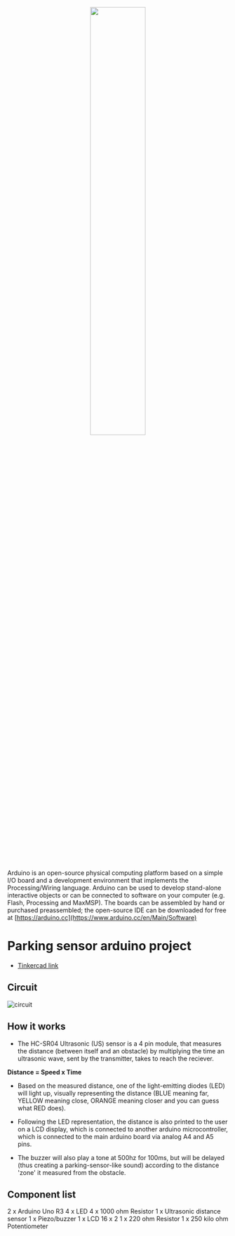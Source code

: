 <p align="center">
	<img src="http://content.arduino.cc/brand/arduino-color.svg" width="50%" />
</p>

Arduino is an open-source physical computing platform based on a simple I/O
board and a development environment that implements the Processing/Wiring
language. Arduino can be used to develop stand-alone interactive objects or
can be connected to software on your computer (e.g. Flash, Processing and MaxMSP).
The boards can be assembled by hand or purchased preassembled; the open-source
IDE can be downloaded for free at [https://arduino.cc](https://www.arduino.cc/en/Main/Software)


# Parking sensor arduino project


- [Tinkercad link](https://www.tinkercad.com/embed/dj0SsiJUyb4?editbtn=1)


## Circuit 

![circuit](https://i.postimg.cc/wTLS3NQK/circuit.png)

## How it works

- The HC-SR04 Ultrasonic (US) sensor is a 4 pin module, that measures the distance (between itself and an obstacle) by multiplying the time an ultrasonic wave, sent by the transmitter, takes to reach the reciever.

**Distance = Speed x Time**

- Based on the measured distance, one of the light-emitting diodes (LED) will light up, visually representing the distance (BLUE meaning far, YELLOW meaning close, ORANGE meaning closer and you can guess what RED does).

- Following the LED representation, the distance is also printed to the user on a LCD display, which is connected to another arduino microcontroller, which is connected to the main arduino board via analog A4 and A5 pins.

- The buzzer will also play a tone at 500hz for 100ms, but will be delayed (thus creating a parking-sensor-like sound) according to the distance 'zone' it measured from the obstacle.

## Component list

2 x Arduino Uno R3
4 x LED
4 x 1000 ohm Resistor
1 x Ultrasonic distance sensor
1 x Piezo/buzzer
1 x LCD 16 x 2
1 x 220 ohm Resistor
1 x 250 kilo ohm Potentiometer







